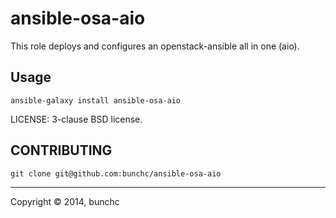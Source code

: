 # ansible-osa-aio

This role deploys and configures an openstack-ansible all in one (aio).

## Usage

`ansible-galaxy install ansible-osa-aio`

LICENSE: 3-clause BSD license.

## CONTRIBUTING

`git clone git@github.com:bunchc/ansible-osa-aio`

---
Copyright © 2014, bunchc
